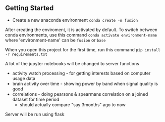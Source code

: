 ## Getting Started
- Create a new anaconda environment
```conda create -n fusion```

After creating the enviroment, it is activated by default. To switch between conda environments, use this command ```conda activate environment-name``` where 'environment-name' can be `fusion` or `base`

When you open this project for the first time, run this command
```pip install -r requirements.txt```

A lot of the jupyter notebooks will be changed to server functions

- activity watch processing - for getting interests based on computer usage data
- brain activity over time - showing power by band when signal quality is good
- correlations - doing pearsons & spearmans correlation on a joined dataset for time period
    - should actually compare "say 3months" ago to now

Server will be run using flask